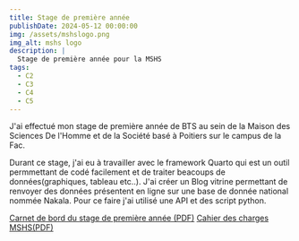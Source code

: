 ```yaml
---
title: Stage de première année
publishDate: 2024-05-12 00:00:00
img: /assets/mshslogo.png
img_alt: mshs logo
description: |
  Stage de première année pour la MSHS
tags:
  - C2
  - C3
  - C4
  - C5
---
```


J'ai effectué mon stage de première année de BTS au sein de la Maison des Sciences De l'Homme et de la Société basé à Poitiers sur le campus de la Fac.

Durant ce stage, j'ai eu à travailler avec le framework Quarto qui est un outil permmettant de codé facilement et de traiter beacoups de données(graphiques, tableau etc..). J'ai créer un Blog vitrine permettant de renvoyer des données présentent en ligne sur une base de donnée national nommée Nakala. Pour ce faire j'ai utilisé une API et des script python.

[Carnet de bord du stage de première année (PDF)](/assets/Carnet_de_bord_Stage.pdf)
[Cahier des charges MSHS(PDF)](/assets/Cahier_charges_mshs.pdf)







